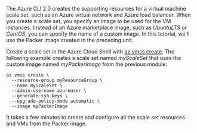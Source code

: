 The Azure CLI 2.0 creates the supporting resources for a virtual machine scale set, such as an Azure virtual network and Azure load balancer. When you create a scale set, you specify an image to be used for the VM instances. Instead of an Azure marketplace image, such as *UbuntuLTS* or *CentOS*, you can specify the name of a custom image. In this tutorial, we'll use the Packer image created in the preceding unit. 

Create a scale set in the Azure Cloud Shell with [az vmss create](/cli/azure/vmss#az_vmss_create). The following example creates a scale set named *myScaleSet* that uses the custom image named *myPackerImage* from the previous module:

```azurecli
az vmss create \
  --resource-group myResourceGroup \
  --name myScaleSet \
  --admin-username azureuser \
  --generate-ssh-keys \
  --upgrade-policy-mode automatic \
  --image myPackerImage
```

It takes a few minutes to create and configure all the scale set resources and VMs from the Packer image.
